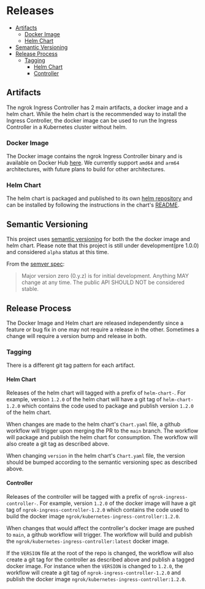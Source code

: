 # Releases

- [Artifacts](#artifacts)
  - [Docker Image](#docker-image)
  - [Helm Chart](#helm-chart)
- [Semantic Versioning](#semantic-versioning)
- [Release Process](#release-process)
  - [Tagging](#tagging)
    - [Helm Chart](#helm-chart-1)
    - [Controller](#controller)


## Artifacts

The ngrok Ingress Controller has 2 main artifacts, a docker image and a helm chart.
While the helm chart is the recommended way to install the Ingress Controller, the 
docker image can be used to run the Ingress Controller in a Kubernetes cluster without helm.

### Docker Image

The Docker image contains the ngrok Ingress Controller binary and is available on 
Docker Hub [here](https://hub.docker.com/r/ngrok/kubernetes-ingress-controller). We currently
support `amd64` and `arm64` architectures, with future plans to build for other architectures.

### Helm Chart

The helm chart is packaged and published to its own [helm repository](https://ngrok.github.io/ngrok-ingress-controller/index.yaml)
and can be installed by following the instructions in the chart's [README](../helm/ingress-controller/README.md).

## Semantic Versioning

This project uses [semantic versioning](https://semver.org/) for both the the docker image 
and helm chart. Please note that this project is still under development(pre 1.0.0) and considered `alpha` status at this time.

From the [semver spec](https://semver.org/#spec-item-4):

> Major version zero (0.y.z) is for initial development. Anything MAY change at any time. The public API SHOULD NOT be considered stable.


## Release Process

The Docker Image and Helm chart are released independently since a feature or bug fix in one
may not require a release in the other. Sometimes a change will require a version bump and
release in both.

### Tagging

There is a different git tag pattern for each artifact. 

#### Helm Chart

Releases of the helm chart will tagged with a prefix of `helm-chart-`. For example, version `1.2.0`
of the helm chart will have a git tag of `helm-chart-1.2.0` which contains the code used to package
and publish version `1.2.0` of the helm chart.

When changes are made to the helm chart's `Chart.yaml` file, a github workflow will trigger upon
merging the PR to the `main` branch. The workflow will package and publish the helm chart for
consumption. The workflow will also create a git tag as described above.

When changing `version` in the helm chart's `Chart.yaml` file, the version should be bumped according
to the semantic versioning spec as described above.

#### Controller

Releases of the controller will be tagged with a prefix of `ngrok-ingress-controller-`. For example,
version `1.2.0` of the docker image will have a git tag of `ngrok-ingress-controller-1.2.0` which
contains the code used to build the docker image `ngrok/kubernetes-ingress-controller:1.2.0`.

When changes that would affect the controller's docker image are pushed to `main`, a github workflow
will trigger. The workflow will build and publish the `ngrok/kubernetes-ingress-controller:latest` docker
image.

If the `VERSION` file at the root of the repo is changed, the workflow will also create a git tag
for the controller as described above and publish a tagged docker image. For instance when the
`VERSION` is changed to `1.2.0`, the workflow will create a git tag of `ngrok-ingress-controller-1.2.0`
and publish the docker image `ngrok/kubernetes-ingress-controller:1.2.0`.
